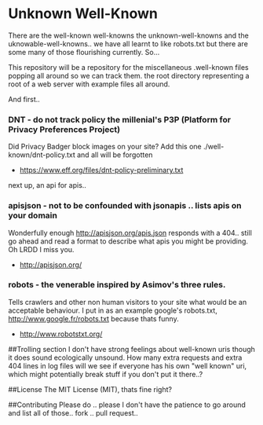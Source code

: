 Unknown Well-Known
=================

There are the well-known well-knowns the unknown-well-knowns and the uknowable-well-knowns.. we have all learnt to like robots.txt but there are some many of those flourishing currently. So...

This repository will be a repository for the miscellaneous .well-known files popping all around so we can track them. the root directory representing a root of a web server with example files all around.

And first..

### DNT - do not track policy the millenial's P3P (Platform for Privacy Preferences Project) 
Did Privacy Badger block images on your site? Add this one ./well-known/dnt-policy.txt and all will be forgotten

  * https://www.eff.org/files/dnt-policy-preliminary.txt

next up, an api for apis..

### apisjson - not to be confounded with jsonapis .. lists apis on your domain
Wonderfully enough http://apisjson.org/apis.json responds with a 404.. still go ahead and read a format to describe what apis you might be providing. Oh LRDD I miss you.

* http://apisjson.org/

### robots - the venerable inspired by Asimov's three rules.
Tells crawlers and other non human visitors to your site what would be an acceptable behaviour. I put in as an example google's robots.txt, http://www.google.fr/robots.txt because thats funny.

* http://www.robotstxt.org/ 

##Trolling section
I don't have strong feelings about well-known uris though it does sound ecologically unsound. How many extra requests and extra 404 lines in log files will we see if everyone has his own "well known" uri, which might potentially break stuff if you don't put it there..?

##License
The MIT License (MIT), thats fine right?

##Contributing
Please do .. please I don't have the patience to go around and list all of those.. fork .. pull request..
